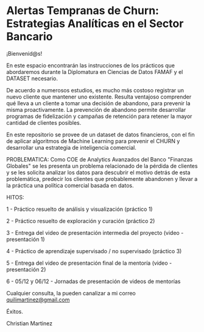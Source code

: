 # Alertas Tempranas de Churn: Estrategias Analíticas en el Sector Bancario

¡Bienvenid@s!

En este espacio encontrarán las instrucciones de los prácticos que abordaremos durante la Diplomatura en Ciencias de Datos FAMAF y el DATASET necesario.

De acuerdo a numerosos estudios, es mucho más costoso registrar un nuevo cliente que mantener uno existente.
Resulta ventajoso comprender qué lleva a un cliente a tomar una decisión de abandono, para prevenir la misma proactivamente.
La prevención de abandono permite desarrollar programas de fidelización y campañas de retención para retener la mayor cantidad de clientes posibles.

En este repositorio se provee de un dataset de datos financieros, con el fin de aplicar algoritmos de Machine Learning para prevenir el CHURN y desarrollar una estrategia de inteligencia comercial.

PROBLEMATICA:
Como COE de Analytics Avanzados del Banco "Finanzas Globales" se les presenta un problema relacionado de la pérdida de clientes y se les solicita analizar los datos para descubrir el motivo detrás de esta problemática, predecir los clientes que probablemente abandonen y llevar a la práctica una política comercial basada en datos.


HITOS:

1 - Práctico resuelto de análisis y visualización (práctico 1)

2 - Práctico resuelto de exploración y curación (práctico 2)

3 - Entrega del video de presentación intermedia del proyecto (video - presentación 1)

4 - Práctico de aprendizaje supervisado / no supervisado (práctico 3)

5 - Entrega del video de presentación final de la mentoría (video - presentación 2)

6 - 05/12 y 06/12 - Jornadas de presentación de videos de mentorías


Cualquier consulta, la pueden canalizar a mi correo quilimartinez@gmail.com

Éxitos.

Christian Martinez

